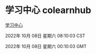 # 学习中心 colearnhub
[学习中心](http://27.19.33.125:56308/colearnhub/)

2022年 10月 08日 星期六 08:10:03 CST

2022年 10月 08日 星期六 00:10:03 GMT

